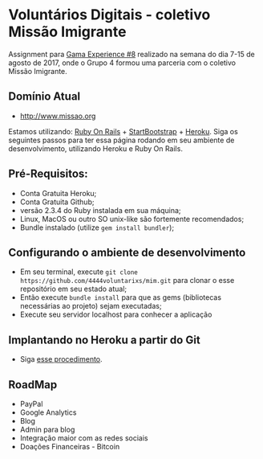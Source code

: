 Voluntários Digitais - coletivo Missão Imigrante
=================================================

Assignment para [Gama Experience #8](http://gama.academy/) realizado na semana do dia 7-15 de agosto de 2017, onde o Grupo 4 formou uma parceria com o coletivo Missão Imigrante.

Domínio Atual
------
* http://www.missao.org

Estamos utilizando: [Ruby On Rails](https://pt.wikipedia.org/wiki/Ruby_on_Rails) + [StartBootstrap](https://startbootstrap.com/) + [Heroku](https://devcenter.heroku.com/articles/getting-started-with-ruby#introduction). Siga os seguintes passos para ter essa página rodando em seu ambiente de desenvolvimento, utilizando Heroku e Ruby On Rails.

Pré-Requisitos:
------
* Conta Gratuita Heroku; 
* Conta Gratuita Github;
* versão 2.3.4 do Ruby instalada em sua máquina;
* Linux, MacOS ou outro SO unix-like são fortemente recomendados;
* Bundle instalado (utilize `gem install bundler`);

Configurando o ambiente de desenvolvimento
-------
* Em seu terminal, execute `git clone https://github.com/4444voluntarixs/mim.git` para clonar o esse repositório em seu estado atual;
* Então execute `bundle install` para que as gems (bibliotecas necessárias ao projeto) sejam executadas;
* Execute seu servidor localhost para conhecer a aplicação

Implantando no Heroku a partir do Git
-------
* Siga [esse procedimento](https://devcenter.heroku.com/articles/git). 

RoadMap
------
* PayPal
* Google Analytics
* Blog
* Admin para blog
* Integração maior com as redes sociais
* Doações Financeiras - Bitcoin
